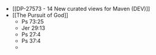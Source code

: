 - [[DP-27573 - 14 New curated views for Maven (DEV)]]
- [[The Pursuit of God]]
	- Ps 73:25
	- Jer 29:13
	- Ps 27:4
	- Ps 37:4
	-